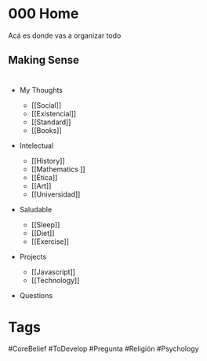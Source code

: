 # 000 Home 
Acá es donde vas a organizar todo

## Making Sense

#

+ My Thoughts 
	+ [[Social]]
	+ [[Existencial]]
	+ [[Standard]]
	+ [[Books]]
+ Intelectual 
	+ [[History]]
	+ [[Mathematics ]]
	+ [[Ética]]
	+ [[Art]]
	+ [[Universidad]]
+ Saludable 
	+ [[Sleep]]
	+ [[Diet]]
	+ [[Exercise]]
+ Projects
	+ [[Javascript]]
	+ [[Technology]]






+ Questions 






# Tags 
#CoreBelief #ToDevelop #Pregunta #Religión
#Psychology 